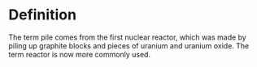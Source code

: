 # Definition

The term pile comes from the first nuclear reactor, which was made by
piling up graphite blocks and pieces of uranium and uranium oxide. The
term reactor is now more commonly used.

